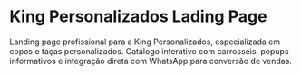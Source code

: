 # King Personalizados Lading Page
Landing page profissional para a King Personalizados, especializada em copos e taças personalizados. Catálogo interativo com carrosséis, popups informativos e integração direta com WhatsApp para conversão de vendas.
